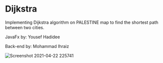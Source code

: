 # Dijkstra
Implementing Dijkstra algorithm on PALESTINE map to find the shortest path between two cities.

JavaFx by: Yousef Hadidee

Back-end by: Mohammad Ihraiz

![Screenshot 2021-04-22 225741](https://user-images.githubusercontent.com/36788586/115777652-3c8e3b00-a3be-11eb-8e07-1bc2f9ba8979.png)
